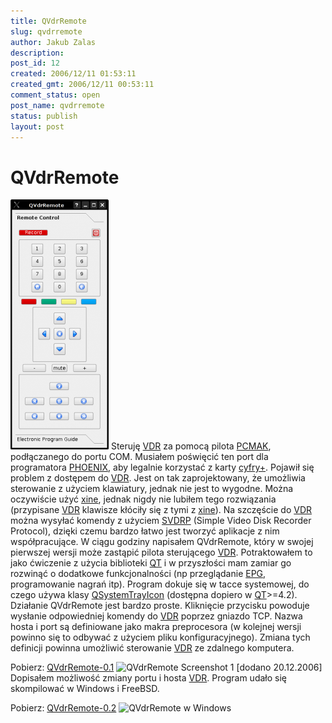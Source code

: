 ```yaml
---
title: QVdrRemote
slug: qvdrremote
author: Jakub Zalas
description: 
post_id: 12
created: 2006/12/11 01:53:11
created_gmt: 2006/12/11 00:53:11
comment_status: open
post_name: qvdrremote
status: publish
layout: post
---
```


<!--Steruję VDR za pomocą pilota PCMAK, podłączanego do portu COM. Musiałem poświęcić ten port dla programatora PHOENIX, aby legalnie korzystać z karty cyfry+. Pojawił się problem z dostępem do VDR. Jest on tak zaprojektowany, że umożliwia sterowanie z użyciem klawiatury, jednak nie jest to wygodne. Można oczywiście użyć xine, jednak nigdy nie lubiłem tego rozwiązania (przypisane VDR klawisze kłóciły się z tymi z xine). Na szczęście do VDR można wysyłać komendy z użyciem SVDRP (Simple Video Disk Recorder Protocol), dzięki czemu bardzo łatwo jest tworzyć aplikacje z nim współpracujące.-->

# QVdrRemote

![QVdrRemote Screenshot 2](/uploads/wp/2009/04/qvdrremote02-157x400.png) Steruję [VDR](http://www.cadsoft.de/vdr/) za pomocą pilota [PCMAK](http://www.pcmak.pl/), podłączanego do portu COM. Musiałem poświęcić ten port dla programatora [PHOENIX](http://www.jakub.zalas.net/PHOENIX), aby legalnie korzystać z karty [cyfry+](http://www.cyfraplus.pl/). Pojawił się problem z dostępem do [VDR](http://www.cadsoft.de/vdr/). Jest on tak zaprojektowany, że umożliwia sterowanie z użyciem klawiatury, jednak nie jest to wygodne. Można oczywiście użyć [xine](http://xinehq.de/), jednak nigdy nie lubiłem tego rozwiązania (przypisane [VDR](http://www.cadsoft.de/vdr/) klawisze kłóciły się z tymi z [xine](http://xinehq.de/)). Na szczęście do [VDR](http://www.cadsoft.de/vdr/) można wysyłać komendy z użyciem [SVDRP](http://www.linuxtv.org/vdrwiki/index.php/Svdrp) (Simple Video Disk Recorder Protocol), dzięki czemu bardzo łatwo jest tworzyć aplikacje z nim współpracujące. W ciągu godziny napisałem QVdrRemote, który w swojej pierwszej wersji może zastąpić pilota sterującego [VDR](http://www.cadsoft.de/vdr/). Potraktowałem to jako ćwiczenie z użycia biblioteki [QT](http://www.trolltech.com/products/qt) i w przyszłości mam zamiar go rozwinąć o dodatkowe funkcjonalności (np przeglądanie [EPG](http://en.wikipedia.org/wiki/Electronic_program_guide), programowanie nagrań itp). Program dokuje się w tacce systemowej, do czego używa klasy [QSystemTrayIcon](http://doc.trolltech.com/4.2/qsystemtrayicon.html) (dostępna dopiero w [QT](http://www.trolltech.com/products/qt)>=4.2). Działanie QVdrRemote jest bardzo proste. Kliknięcie przycisku powoduje wysłanie odpowiedniej komendy do [VDR](http://www.cadsoft.de/vdr/) poprzez gniazdo TCP. Nazwa hosta i port są definiowane jako makra preprocesora (w kolejnej wersji powinno się to odbywać z użyciem pliku konfiguracyjnego). Zmiana tych definicji powinna umożliwić sterowanie [VDR](http://www.cadsoft.de/vdr/) ze zdalnego komputera. 

Pobierz: [QVdrRemote-0.1](/uploads/wp/2009/04/qvdrremote-0.1.tgz) ![QVdrRemote Screenshot 1](http://www.zalas.pl/uploads/wp/2009/04/qvdrremote01-300x240.png) [dodano 20.12.2006] Dopisałem możliwość zmiany portu i hosta [VDR](http://www.cadsoft.de/vdr/). Program udało się skompilować w Windows i FreeBSD. 

Pobierz: [QVdrRemote-0.2](/uploads/wp/2009/04/qvdrremote-0.2.tgz) ![QVdrRemote w Windows](http://www.zalas.pl/uploads/wp/2009/04/qvdrremote_win2-400x300.png)
